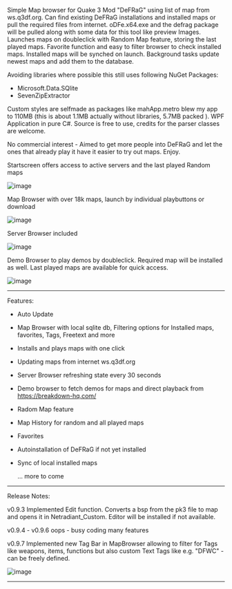 Simple Map browser for Quake 3 Mod "DeFRaG" using list of map from ws.q3df.org. Can find existing DeFRaG installations and installed maps or pull the required files from internet. 
oDFe.x64.exe and the defrag package will be pulled along with some data for this tool like preview Images. 
Launches maps on doubleclick with Random Map feature, storing the last played maps. Favorite function and easy to filter browser to check installed maps. 
Installed maps will be synched on launch. Background tasks update newest maps and add them to the database. 

Avoiding libraries where possible this still uses following NuGet Packages: 
- Microsoft.Data.SQlite
- SevenZipExtractor
  
Custom styles are selfmade as packages like mahApp.metro blew my app to 110MB (this is about 1.1MB actually without libraries, 5.7MB packed ). WPF Application in pure C#. Source is free to use, credits for the parser classes are welcome. 

No commercial interest - Aimed to get more people into DeFRaG and let the ones that already play it have it easier to try out maps. Enjoy.

Startscreen offers access to active servers and the last played Random maps

![image](https://github.com/user-attachments/assets/ab9b443b-eff4-4b5d-8753-242681b5b9ee)



Map Browser with over 18k maps, launch by individual playbuttons or download

![image](https://github.com/user-attachments/assets/713fc7b8-6dcc-474c-814d-f2aa3bf3afc0)


Server Browser included

![image](https://github.com/user-attachments/assets/4211d957-4b02-4df5-9de5-e71621a40d26)



Demo Browser to play demos by doubleclick. Required map will be installed as well. Last played maps are available for quick access.

![image](https://github.com/user-attachments/assets/fef09ef4-d840-4fc1-b2ae-5c7d5d1f4413)


****************************
Features:

- Auto Update
- Map Browser with local sqlite db, Filtering options for Installed maps, favorites, Tags, Freetext and more
- Installs and plays maps with one click
- Updating maps from internet ws.q3df.org
- Server Browser refreshing state every 30 seconds
- Demo browser to fetch demos for maps and direct playback from https://breakdown-hq.com/
- Radom Map feature
- Map History for random and all played maps
- Favorites
- Autoinstallation of DeFRaG if not yet installed
- Sync of local installed maps

  ... more to come

****************************
Release Notes:

v0.9.3  Implemented Edit function. Converts a bsp from the pk3 file to map and opens it in Netradiant_Custom. Editor will be installed if not available. 

v0.9.4 - v0.9.6  oops - busy coding many features

v0.9.7  Implemented new Tag Bar in MapBrowser allowing to filter for Tags like weapons, items, functions but also custom Text Tags like e.g. "DFWC" - can be freely defined.

![image](https://github.com/user-attachments/assets/df163ca4-3c6f-4723-be65-777f2891c0b8)

****************************
